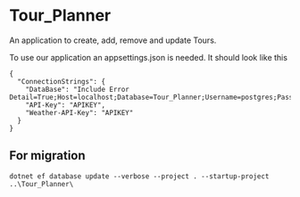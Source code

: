 # Tour_Planner

An application to create, add, remove and update Tours.

To use our application an appsettings.json is needed.
It should look like this
```
{
  "ConnectionStrings": {
    "DataBase": "Include Error Detail=True;Host=localhost;Database=Tour_Planner;Username=postgres;Password=postgres",
    "API-Key": "APIKEY",
    "Weather-API-Key": "APIKEY"
  }
}
```

## For migration
```
dotnet ef database update --verbose --project . --startup-project ..\Tour_Planner\
```